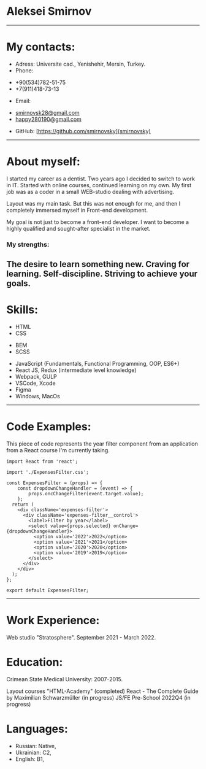 # Aleksei Smirnov 
----
# My contacts:
* Adress: Universite cad., Yenishehir, Mersin, Turkey.
* Phone: 
+ +90(534)782-51-75
+ +7(911)418-73-13
* Email:
+ smirnovsk28@gmail.com
+ happy280190@gmail.com
* GitHub: [https://github.com/smirnovsky](smirnovsky)
----

# About myself:
I started my career as a dentist.
Two years ago I decided to switch to work in IT. Started with online courses, continued learning on my own. My first job was as a coder in a small WEB-studio dealing with advertising.

Layout was my main task. But this was not enough for me, and then I completely immersed myself in Front-end development.

My goal is not just to become a front-end developer. I want to become a highly qualified and sought-after specialist in the market.

### My strengths:
The desire to learn something new.
Craving for learning.
Self-discipline.
Striving to achieve your goals.
----

# Skills: 
* HTML
* CSS 
+ BEM
+ SCSS
* JavaScript (Fundamentals, Functional Programming, OOP, ES6+)
* React JS, Redux (intermediate level knowledge)
* Webpack, GULP
* VSCode, Xcode
* Figma
* Windows, MacOs
----

# Code Examples:

This piece of code represents the year filter component from an application from a React course I'm currently taking.

```
import React from 'react';

import './ExpensesFilter.css';

const ExpensesFilter = (props) => {
    const dropdownChangeHandler = (event) => {
        props.oncChangeFilter(event.target.value);
    };
  return (
    <div className='expenses-filter'>
      <div className='expenses-filter__control'>
        <label>Filter by year</label>
        <select value={props.selected} onChange={dropdownChangeHandler}>
          <option value='2022'>2022</option>
          <option value='2021'>2021</option>
          <option value='2020'>2020</option>
          <option value='2019'>2019</option>
        </select>
      </div>
    </div>
  );
};

export default ExpensesFilter;
```
----

# Work Experience: 

Web studio "Stratosphere". September 2021 - March 2022.

# Education:

Crimean State Medical University: 2007-2015.

Layout courses "HTML-Academy" (completed)
React - The Complete Guide by Maximilian Schwarzmüller (in progress)
JS/FE Pre-School 2022Q4 (in progress)

# Languages: 

* Russian: Native,
* Ukrainian: C2,
* English: B1,
